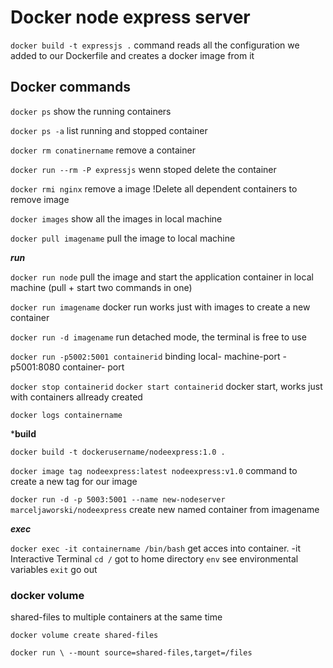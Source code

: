 # Docker node express server

`docker build -t expressjs .`  command reads all the configuration we added to our Dockerfile and creates a docker image from it

## Docker commands

`docker ps` show the running containers

`docker ps -a` list running and stopped container

`docker rm conatinername` remove a container

`docker run --rm -P expressjs` wenn stoped delete the container

`docker rmi nginx` remove a image !Delete all dependent containers  to remove image

`docker images` show all the images in local machine

`docker pull imagename` pull the image to local machine

***run***

`docker run node` pull the image and start the application container in local machine (pull + start two commands in one)

`docker run imagename` docker run works just with images to create a new container

`docker run -d imagename` run detached mode, the terminal is free to use

`docker run -p5002:5001 containerid` binding local- machine-port -p5001:8080 container- port

`docker stop containerid`
`docker start containerid` docker start, works just with containers allready created

`docker logs containername`

***build**

`docker build -t dockerusername/nodeexpress:1.0 .`

`docker image tag nodeexpress:latest nodeexpress:v1.0` command to create a new tag for our image

`docker run -d -p 5003:5001 --name new-nodeserver marceljaworski/nodeexpress` create new named container from imagename

***exec***

`docker exec -it containername /bin/bash` get acces into container. -it Interactive Terminal
`cd /` got to home directory
`env` see environmental variables
`exit` go out

### docker volume  

shared-files to multiple containers at the same time

`docker volume create shared-files`

`docker run \ --mount source=shared-files,target=/files`
